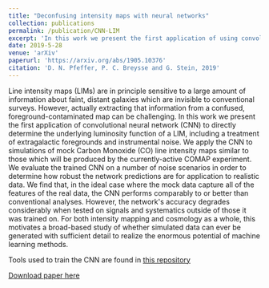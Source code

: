 ```yaml
---
title: "Deconfusing intensity maps with neural networks"
collection: publications
permalink: /publication/CNN-LIM
excerpt: 'In this work we present the first application of using convolutional neural networks (CNNs) to directly determine the underlying luminosity function of a LIM, including a treatment of extragalactic foregrounds and instrumental noise.'
date: 2019-5-28
venue: 'arXiv'
paperurl: 'https://arxiv.org/abs/1905.10376'
citation: 'D. N. Pfeffer, P. C. Breysse and G. Stein, 2019'
---
```

Line intensity maps (LIMs) are in principle sensitive to a large amount of information about faint, distant galaxies which are invisible to conventional surveys. However, actually extracting that information from a confused, foreground-contaminated map can be challenging.  In this work we present the first application of convolutional neural network (CNN) to directly determine the underlying luminosity function of a LIM, including a treatment of extragalactic foregrounds and instrumental noise. We apply the CNN to simulations of mock Carbon Monoxide (CO) line intensity maps similar to those which will be produced by the currently-active COMAP experiment. We evaluate the trained CNN on a number of noise scenarios in order to determine how robust the network predictions are for application to realistic data. We find that, in the ideal case where the mock data capture all of the features of the real data, the CNN performs comparably to or better than conventional analyses.  However, the network's accuracy degrades considerably when tested on signals and systematics outside of those it was trained on.  For both intensity mapping and cosmology as a whole, this motivates a broad-based study of whether simulated data can ever be generated with sufficient detail to realize the enormous potential of machine learning methods.

Tools used to train the CNN are found in [this repository](https://github.com/dnpfeffer/intensitymap_cnn)

[Download paper here](http://dnpfeffer.github.io/files/LIM_CNNs.pdf)
